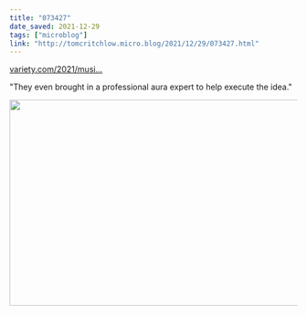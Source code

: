 ```yaml
---
title: "073427"
date_saved: 2021-12-29
tags: ["microblog"]
link: "http://tomcritchlow.micro.blog/2021/12/29/073427.html"
---
```

[variety.com/2021/musi...](https://variety.com/2021/music/news/spotify-wrapped-marketing-shares-1235139981/)

"They even brought in a professional aura expert to help execute the idea."



<img src="uploads/2021/8dfcf32655.jpg" width="600" height="361" alt="" />
